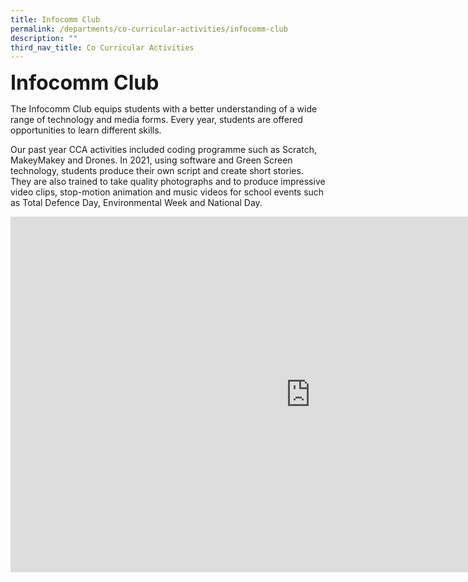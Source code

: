 ```yaml
---
title: Infocomm Club
permalink: /departments/co-curricular-activities/infocomm-club
description: ""
third_nav_title: Co Curricular Activities
---
```

**<font size="6">Infocomm Club</font>**

The Infocomm Club equips students with a better understanding of a wide range of technology and media forms. Every year, students are offered opportunities to learn different skills.  
  
Our past year CCA activities included coding programme such as Scratch, MakeyMakey and Drones. In 2021, using software and Green Screen technology, students produce their own script and create short stories. They are also trained to take quality photographs and to produce impressive video clips, stop-motion animation and music videos for school events such as Total Defence Day, Environmental Week and National Day.

<iframe allowfullscreen="true" height="569" width="960" frameborder="0" src="https://docs.google.com/presentation/d/e/2PACX-1vTWSca-eF62w6wWuusp8NhJ5_r1pn2iq_HlS2Xlp0uyRNgaAPkyVW8QzoAuDMuqEdAHTXxsDZNonIAp/embed?start=true&amp;loop=true&amp;delayms=5000"></iframe>